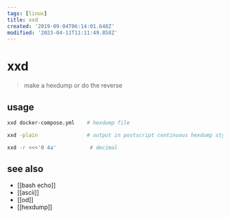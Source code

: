 ```yaml
---
tags: [linux]
title: xxd
created: '2019-09-04T06:14:01.648Z'
modified: '2023-04-11T11:11:49.858Z'
---
```


# xxd

> make a hexdump or do the reverse

## usage

```sh
xxd docker-compose.yml    # hexdump file

xxd -plain                # output in postscript continuous hexdump style. Also known as plain hexdump style.

xxd -r <<<'0 4a'           # decimal
```

## see also

- [[bash echo]]
- [[ascii]]
- [[od]]
- [[hexdump]]
